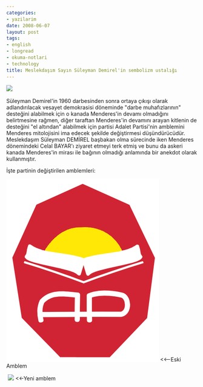 ```yaml
---
categories:
- yazilarim
date: 2008-06-07
layout: post
tags:
- english
- longread
- okuma-notlari
- technology
title: Meslekdaşım Sayın Süleyman Demirel'in sembolizm ustalığı
---
```


![](/images/27402d1178655497t-suleyman-demirel-12-jpg)

Süleyman Demirel'in 1960 darbesinden sonra ortaya çıkışı olarak adlandırılacak vesayet demokrasisi döneminde "darbe muhafızlarının" desteğini alabilmek için o kanada Menderes'in devamı olmadığını belirtmesine rağmen, diğer taraftan Menderes'in devamını arayan kitlenin de desteğini "el altından" alabilmek için partisi Adalet Partisi'nin amblemini Menderes mitolojisini ima edecek şekilde değiştirmesi düşündürücüdür. Meslekdaşım Süleyman DEMİREL başbakan olma sürecinde iken Menderes dönemindeki Celal BAYAR'ı ziyaret etmeyi terk etmiş ve bunu da askeri kanada Menderes'in mirası ile bağının olmadığı anlamında bir anekdot olarak kullanmıştır.

İşte partinin değiştirilen amblemleri:

[![AP'nin "kırat"tan önceki amblemi](/images/Ap1logo.jpg)](http://suatatan.wordpress.com/wiki/Resim:Ap1logo.jpg "AP'nin \"kırat\"tan önceki amblemi") <<--Eski Amblem

 [![](/images/200px-Adalet_Partisi.jpg)](http://suatatan.wordpress.com/wiki/Resim:Adalet_Partisi.jpg "Adalet Partisi.jpg") <<-Yeni amblem
